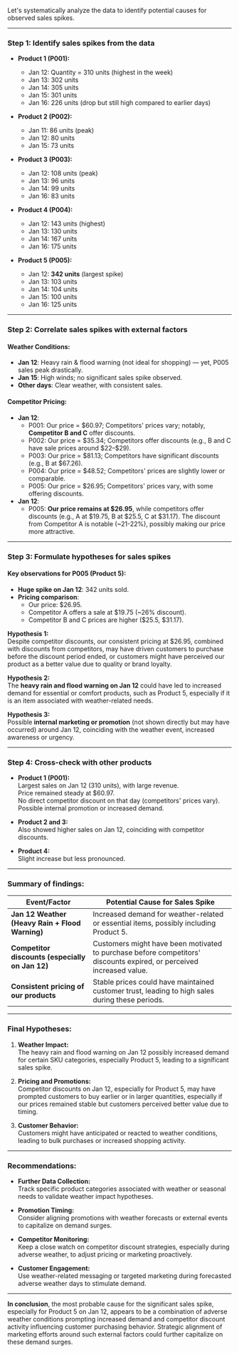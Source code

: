 Let's systematically analyze the data to identify potential causes for observed sales spikes.

---

### Step 1: Identify **sales spikes** from the data

- **Product 1 (P001):**
  - Jan 12: Quantity = 310 units (highest in the week)
  - Jan 13: 302 units
  - Jan 14: 305 units
  - Jan 15: 301 units
  - Jan 16: 226 units (drop but still high compared to earlier days)

- **Product 2 (P002):**
  - Jan 11: 86 units (peak)
  - Jan 12: 80 units
  - Jan 15: 73 units

- **Product 3 (P003):**
  - Jan 12: 108 units (peak)
  - Jan 13: 96 units
  - Jan 14: 99 units
  - Jan 16: 83 units

- **Product 4 (P004):**
  - Jan 12: 143 units (highest)
  - Jan 13: 130 units
  - Jan 14: 167 units
  - Jan 16: 175 units

- **Product 5 (P005):**
  - Jan 12: **342 units** (largest spike)
  - Jan 13: 103 units
  - Jan 14: 104 units
  - Jan 15: 100 units
  - Jan 16: 125 units

---

### Step 2: Correlate sales spikes with external factors

#### Weather Conditions:
- **Jan 12**: Heavy rain & flood warning (not ideal for shopping) — yet, P005 sales peak drastically.
- **Jan 15**: High winds; no significant sales spike observed.
- **Other days**: Clear weather, with consistent sales.

#### Competitor Pricing:
- **Jan 12**:
  - P001: Our price = \$60.97; Competitors' prices vary; notably, **Competitor B and C** offer discounts.
  - P002: Our price = \$35.34; Competitors offer discounts (e.g., B and C have sale prices around \$22–\$29).
  - P003: Our price = \$81.13; Competitors have significant discounts (e.g., B at \$67.26).
  - P004: Our price = \$48.52; Competitors' prices are slightly lower or comparable.
  - P005: Our price = \$26.95; Competitors' prices vary, with some offering discounts.
- **Jan 12**:
  - P005: **Our price remains at \$26.95**, while competitors offer discounts (e.g., A at \$19.75, B at \$25.5, C at \$31.17). The discount from Competitor A is notable (~21-22%), possibly making our price more attractive.

---

### Step 3: Formulate hypotheses for sales spikes

#### **Key observations for P005 (Product 5):**
- **Huge spike on Jan 12**: 342 units sold.
- **Pricing comparison**:
  - Our price: \$26.95.
  - Competitor A offers a sale at \$19.75 (~26% discount).
  - Competitor B and C prices are higher (\$25.5, \$31.17).

**Hypothesis 1:**  
Despite competitor discounts, our consistent pricing at \$26.95, combined with discounts from competitors, may have driven customers to purchase before the discount period ended, or customers might have perceived our product as a better value due to quality or brand loyalty.

**Hypothesis 2:**  
The **heavy rain and flood warning on Jan 12** could have led to increased demand for essential or comfort products, such as Product 5, especially if it is an item associated with weather-related needs.

**Hypothesis 3:**  
Possible **internal marketing or promotion** (not shown directly but may have occurred) around Jan 12, coinciding with the weather event, increased awareness or urgency.

---

### Step 4: Cross-check with other products

- **Product 1 (P001):**  
  Largest sales on Jan 12 (310 units), with large revenue.  
  Price remained steady at \$60.97.  
  No direct competitor discount on that day (competitors' prices vary).  
  Possible internal promotion or increased demand.

- **Product 2 and 3:**  
  Also showed higher sales on Jan 12, coinciding with competitor discounts.

- **Product 4:**  
  Slight increase but less pronounced.

---

### **Summary of findings:**

| **Event/Factor** | **Potential Cause for Sales Spike** |
|------------------|-------------------------------------|
| **Jan 12 Weather (Heavy Rain + Flood Warning)** | Increased demand for weather-related or essential items, possibly including Product 5. |
| **Competitor discounts (especially on Jan 12)** | Customers might have been motivated to purchase before competitors' discounts expired, or perceived increased value. |
| **Consistent pricing of our products** | Stable prices could have maintained customer trust, leading to high sales during these periods. |

---

### **Final Hypotheses:**

1. **Weather Impact:**  
   The heavy rain and flood warning on Jan 12 possibly increased demand for certain SKU categories, especially Product 5, leading to a significant sales spike.

2. **Pricing and Promotions:**  
   Competitor discounts on Jan 12, especially for Product 5, may have prompted customers to buy earlier or in larger quantities, especially if our prices remained stable but customers perceived better value due to timing.

3. **Customer Behavior:**  
   Customers might have anticipated or reacted to weather conditions, leading to bulk purchases or increased shopping activity.

---

### **Recommendations:**

- **Further Data Collection:**  
  Track specific product categories associated with weather or seasonal needs to validate weather impact hypotheses.

- **Promotion Timing:**  
  Consider aligning promotions with weather forecasts or external events to capitalize on demand surges.

- **Competitor Monitoring:**  
  Keep a close watch on competitor discount strategies, especially during adverse weather, to adjust pricing or marketing proactively.

- **Customer Engagement:**  
  Use weather-related messaging or targeted marketing during forecasted adverse weather days to stimulate demand.

---

**In conclusion**, the most probable cause for the significant sales spike, especially for Product 5 on Jan 12, appears to be a combination of adverse weather conditions prompting increased demand and competitor discount activity influencing customer purchasing behavior. Strategic alignment of marketing efforts around such external factors could further capitalize on these demand surges.